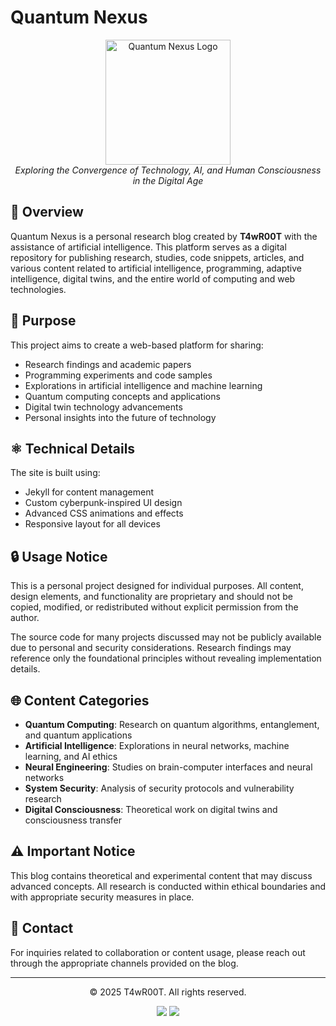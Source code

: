 # Quantum Nexus

<div align="center">
  <img src="assets/images/quantum-logo.png" alt="Quantum Nexus Logo" width="200">
  <br>
  <em>Exploring the Convergence of Technology, AI, and Human Consciousness in the Digital Age</em>
</div>

## 📡 Overview

Quantum Nexus is a personal research blog created by **T4wR00T** with the assistance of artificial intelligence. This platform serves as a digital repository for publishing research, studies, code snippets, articles, and various content related to artificial intelligence, programming, adaptive intelligence, digital twins, and the entire world of computing and web technologies.

## 🧠 Purpose

This project aims to create a web-based platform for sharing:
- Research findings and academic papers
- Programming experiments and code samples
- Explorations in artificial intelligence and machine learning
- Quantum computing concepts and applications
- Digital twin technology advancements
- Personal insights into the future of technology

## ⚛️ Technical Details

The site is built using:
- Jekyll for content management
- Custom cyberpunk-inspired UI design
- Advanced CSS animations and effects
- Responsive layout for all devices

## 🔒 Usage Notice

This is a personal project designed for individual purposes. All content, design elements, and functionality are proprietary and should not be copied, modified, or redistributed without explicit permission from the author.

The source code for many projects discussed may not be publicly available due to personal and security considerations. Research findings may reference only the foundational principles without revealing implementation details.

## 🌐 Content Categories

- **Quantum Computing**: Research on quantum algorithms, entanglement, and quantum applications
- **Artificial Intelligence**: Explorations in neural networks, machine learning, and AI ethics
- **Neural Engineering**: Studies on brain-computer interfaces and neural networks
- **System Security**: Analysis of security protocols and vulnerability research
- **Digital Consciousness**: Theoretical work on digital twins and consciousness transfer

## ⚠️ Important Notice

This blog contains theoretical and experimental content that may discuss advanced concepts. All research is conducted within ethical boundaries and with appropriate security measures in place.

## 📧 Contact

For inquiries related to collaboration or content usage, please reach out through the appropriate channels provided on the blog.

---

<div align="center">
  <p>© 2025 T4wR00T. All rights reserved.</p>
  <p>
    <img src="https://img.shields.io/badge/STATUS-QUANTUM%20READY-00fff2?style=for-the-badge">
    <img src="https://img.shields.io/badge/SECURITY-MAXIMUM-ff0066?style=for-the-badge">
  </p>
</div>
